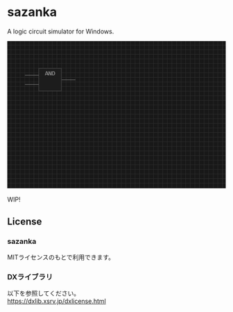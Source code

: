 # sazanka
A logic circuit simulator for Windows.

![image](screenshot.png)

WIP!

## License
### sazanka
MITライセンスのもとで利用できます。

### DXライブラリ
以下を参照してください。\
https://dxlib.xsrv.jp/dxlicense.html 
